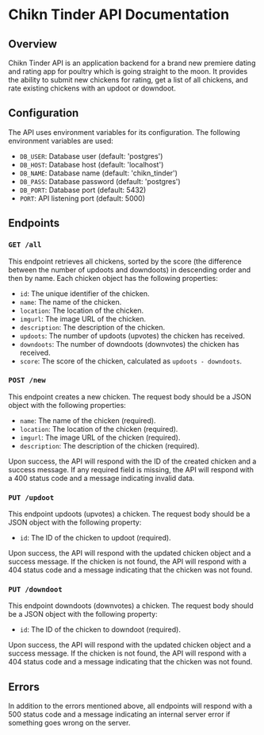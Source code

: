 # Chikn Tinder API Documentation

## Overview

Chikn Tinder API is an application backend for a brand new premiere dating and rating app for poultry which is going straight to the moon. It provides the ability to submit new chickens for rating, get a list of all chickens, and rate existing chickens with an updoot or downdoot.

## Configuration

The API uses environment variables for its configuration. The following environment variables are used:

- `DB_USER`: Database user (default: 'postgres')
- `DB_HOST`: Database host (default: 'localhost')
- `DB_NAME`: Database name (default: 'chikn_tinder')
- `DB_PASS`: Database password (default: 'postgres')
- `DB_PORT`: Database port (default: 5432)
- `PORT`: API listening port (default: 5000)

## Endpoints

### `GET /all`

This endpoint retrieves all chickens, sorted by the score (the difference between the number of updoots and downdoots) in descending order and then by name. Each chicken object has the following properties:

- `id`: The unique identifier of the chicken.
- `name`: The name of the chicken.
- `location`: The location of the chicken.
- `imgurl`: The image URL of the chicken.
- `description`: The description of the chicken.
- `updoots`: The number of updoots (upvotes) the chicken has received.
- `downdoots`: The number of downdoots (downvotes) the chicken has received.
- `score`: The score of the chicken, calculated as `updoots - downdoots`.

### `POST /new`

This endpoint creates a new chicken. The request body should be a JSON object with the following properties:

- `name`: The name of the chicken (required).
- `location`: The location of the chicken (required).
- `imgurl`: The image URL of the chicken (required).
- `description`: The description of the chicken (required).

Upon success, the API will respond with the ID of the created chicken and a success message. If any required field is missing, the API will respond with a 400 status code and a message indicating invalid data.

### `PUT /updoot`

This endpoint updoots (upvotes) a chicken. The request body should be a JSON object with the following property:

- `id`: The ID of the chicken to updoot (required).

Upon success, the API will respond with the updated chicken object and a success message. If the chicken is not found, the API will respond with a 404 status code and a message indicating that the chicken was not found.

### `PUT /downdoot`

This endpoint downdoots (downvotes) a chicken. The request body should be a JSON object with the following property:

- `id`: The ID of the chicken to downdoot (required).

Upon success, the API will respond with the updated chicken object and a success message. If the chicken is not found, the API will respond with a 404 status code and a message indicating that the chicken was not found.

## Errors

In addition to the errors mentioned above, all endpoints will respond with a 500 status code and a message indicating an internal server error if something goes wrong on the server.
